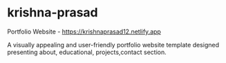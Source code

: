 # krishna-prasad

Portfolio Website - https://krishnaprasad12.netlify.app

A visually appealing and user-friendly portfolio website template designed presenting about, educational, projects,contact section.
